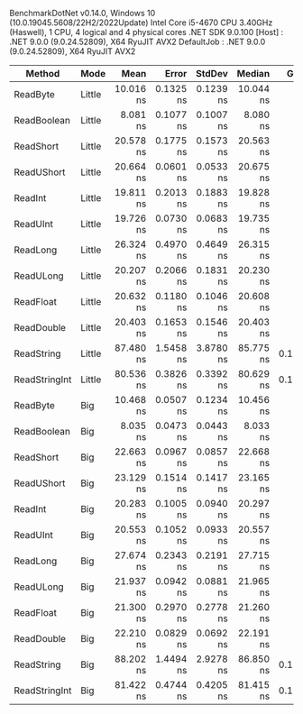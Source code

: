 BenchmarkDotNet v0.14.0, Windows 10 (10.0.19045.5608/22H2/2022Update)
Intel Core i5-4670 CPU 3.40GHz (Haswell), 1 CPU, 4 logical and 4 physical cores
.NET SDK 9.0.100
[Host]     : .NET 9.0.0 (9.0.24.52809), X64 RyuJIT AVX2
DefaultJob : .NET 9.0.0 (9.0.24.52809), X64 RyuJIT AVX2


| Method        | Mode   | Mean      | Error     | StdDev    | Median    | Gen0   | Allocated |
|-------------- |------- |----------:|----------:|----------:|----------:|-------:|----------:|
| ReadByte      | Little | 10.016 ns | 0.1325 ns | 0.1239 ns | 10.044 ns |      - |         - |
| ReadBoolean   | Little |  8.081 ns | 0.1077 ns | 0.1007 ns |  8.080 ns |      - |         - |
| ReadShort     | Little | 20.578 ns | 0.1775 ns | 0.1573 ns | 20.563 ns |      - |         - |
| ReadUShort    | Little | 20.664 ns | 0.0601 ns | 0.0533 ns | 20.675 ns |      - |         - |
| ReadInt       | Little | 19.811 ns | 0.2013 ns | 0.1883 ns | 19.828 ns |      - |         - |
| ReadUInt      | Little | 19.726 ns | 0.0730 ns | 0.0683 ns | 19.735 ns |      - |         - |
| ReadLong      | Little | 26.324 ns | 0.4970 ns | 0.4649 ns | 26.315 ns |      - |         - |
| ReadULong     | Little | 20.207 ns | 0.2066 ns | 0.1831 ns | 20.230 ns |      - |         - |
| ReadFloat     | Little | 20.632 ns | 0.1180 ns | 0.1046 ns | 20.608 ns |      - |         - |
| ReadDouble    | Little | 20.403 ns | 0.1653 ns | 0.1546 ns | 20.403 ns |      - |         - |
| ReadString    | Little | 87.480 ns | 1.5458 ns | 3.8780 ns | 85.775 ns | 0.1122 |     352 B |
| ReadStringInt | Little | 80.536 ns | 0.3826 ns | 0.3392 ns | 80.629 ns | 0.1122 |     352 B |
| ReadByte      | Big    | 10.468 ns | 0.0507 ns | 0.1234 ns | 10.456 ns |      - |         - |
| ReadBoolean   | Big    |  8.035 ns | 0.0473 ns | 0.0443 ns |  8.033 ns |      - |         - |
| ReadShort     | Big    | 22.663 ns | 0.0967 ns | 0.0857 ns | 22.668 ns |      - |         - |
| ReadUShort    | Big    | 23.129 ns | 0.1514 ns | 0.1417 ns | 23.165 ns |      - |         - |
| ReadInt       | Big    | 20.283 ns | 0.1005 ns | 0.0940 ns | 20.297 ns |      - |         - |
| ReadUInt      | Big    | 20.553 ns | 0.1052 ns | 0.0933 ns | 20.557 ns |      - |         - |
| ReadLong      | Big    | 27.674 ns | 0.2343 ns | 0.2191 ns | 27.715 ns |      - |         - |
| ReadULong     | Big    | 21.937 ns | 0.0942 ns | 0.0881 ns | 21.965 ns |      - |         - |
| ReadFloat     | Big    | 21.300 ns | 0.2970 ns | 0.2778 ns | 21.260 ns |      - |         - |
| ReadDouble    | Big    | 22.210 ns | 0.0829 ns | 0.0692 ns | 22.191 ns |      - |         - |
| ReadString    | Big    | 88.202 ns | 1.4494 ns | 2.9278 ns | 86.850 ns | 0.1122 |     352 B |
| ReadStringInt | Big    | 81.422 ns | 0.4744 ns | 0.4205 ns | 81.415 ns | 0.1122 |     352 B |
